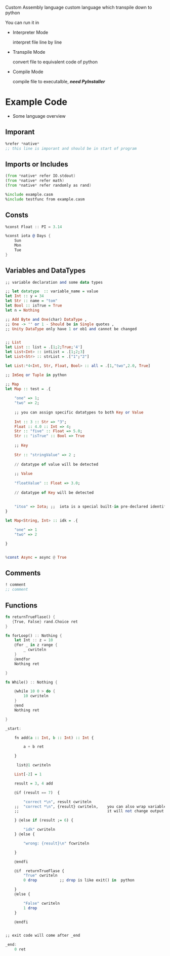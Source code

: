 Custom Assembly language
custom  language which transpile down to python

You can run it in 

- Interpreter Mode

    interpret file line by line
    
- Transpile Mode

    convert file to equivalent code of python

- Compile Mode

    compile file to executalble, ***need PyInstaller***

# Example Code

- Some language overview

## Imporant
```asm
%refer *native*  
;; this line is imporant and should be in start of program
```

## Imports or Includes

```asm
(from *native* refer IO.stdout)
(from *native* refer math)
(from *native* refer randomly as rand)

%include example.casm
%include testfunc from example.casm
```
## Consts
```asm
%const Float :: PI = 3.14

%const iota @ Days {
    Sun
    Mon
    Tue
}
```
## Variables and DataTypes

```haskell
;; variable declaration and some data types

;; let datatype  :: variable_name = value
let Int :: y = 34
let Str :: name = "tom"
let Bool :: isTrue = True
let n = Nothing

;; Add Byte and One(char) DataType ,
;; One -> '' or 1 - Should be in Single quotes ,
;; Unity DataType only have 1 or ob1 and cannot be changed


;; List
let List :: list = .[1;2;True;'4']
let List<Int> :: intList = .[1;2;3]
let List<Str> :: strList = .["1";"2"]

let List:*4<Int, Str, Float, Bool> :: all = .[1,"two",2.0, True]

;; ImSeq or Tuple in python

;; Map
let Map :: test = .{
    
    "one" => 1;
    "two" => 2;
    
    ;; you can assign specific datatypes to both Key or Value
    
    Int :: 3 :: Str => "3";
    Float :: 4.0 :: Int => 4;
    Str :: "five" :: Float => 5.0;
    Str :: "isTrue" :: Bool => True
    
    ;; Key
    
    Str :: "stringValue" => 2 ;
    
    // datatype of value will be detected
    
    ;; Value
    
    "floatValue" :: Float => 3.0;
    
    // datatype of Key will be detected
    
    
    "itoa" => Iota; ;;  iota is a special built-in pre-declared identifier that simplifies the definition of incrementing constants
}

let Map<String, Int> :: idk = .{

    "one" => 1
    "two" => 2

}


%const Async = async @ True
```
## Comments
```asm
! comment
;; comment
```
## Functions

```rust
fn returnTrueFlase() {
   {True, False} rand.Choice ret
}

fn forLoop() :: Nothing {
    let Int :: z = 10
    @for _ in z range {
        _ cwriteln
    }
    @endfor
    Nothing ret

}

fn While() :: Nothing {

    @while 10 0 > do {
        10 cwriteln
    }
    @end
    Nothing ret

}
```

```haskell
_start:

    fn add(a :: Int, b :: Int) :: Int {

        a + b ret

    }

     list@1 cwriteln

    List[-2] = 1

    result = 3, 4 add

    @if (result == 7)  {

        "correct *\n", result cwriteln
    ;;  "correct *\n", {result} cwriteln,    you can also wrap variable with curly braces if you need more readability
    ;;                                       it will not change output

    } @else if (result ;= 6) {

        "idk" cwriteln
    } @else {

        "wrong: {result}\n" fcwriteln

    }

    @endfi

    @if  returnTrueFlase {
        "True" cwriteln
        0 drop          ;; drop is like exit() in  python

    }
    @else {

        "False" cwriteln
        1 drop
    }

    @endfi


;; exit code will come after _end

_end:
    0 ret
```
